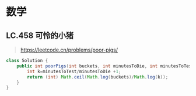 # 数学
## LC.458 可怜的小猪
> https://leetcode.cn/problems/poor-pigs/

```java
class Solution {
    public int poorPigs(int buckets, int minutesToDie, int minutesToTest) {
        int k=minutesToTest/minutesToDie +1;
        return (int) Math.ceil(Math.log(buckets)/Math.log(k));
    }
}
```
